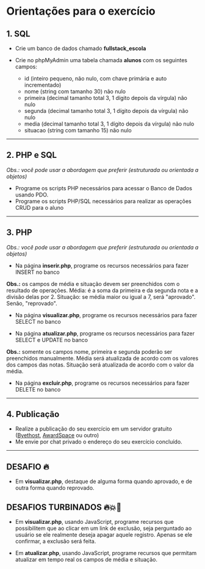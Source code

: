 # Orientações para o exercício

## 1. SQL
- Crie um banco de dados chamado **fullstack_escola**
- Crie no phpMyAdmin uma tabela chamada **alunos** com os seguintes campos:

    - id (inteiro pequeno, não nulo, com chave primária e auto incrementado)
    - nome (string com tamanho 30) não nulo
    - primeira (decimal tamanho total 3, 1 dígito depois da vírgula) não nulo
    - segunda (decimal tamanho total 3, 1 dígito depois da vírgula) não nulo
    - media (decimal tamanho total 3, 1 dígito depois da vírgula) não nulo
    - situacao (string com tamanho 15) não nulo
  
---

## 2. PHP e SQL

*Obs.: você pode usar a abordagem que preferir (estruturada ou orientada a objetos)*

- Programe os scripts PHP necessários para acessar o Banco de Dados usando PDO.
- Programe os scripts PHP/SQL necessários para realizar as operações CRUD para o aluno


---


## 3. PHP

*Obs.: você pode usar a abordagem que preferir (estruturada ou orientada a objetos)*

- Na página **inserir.php**, programe os recursos necessários para fazer INSERT no banco

**Obs.:** os campos de média e situação devem ser preenchidos com o resultado de operações.
Média: é a soma da primeira e da segunda nota e a divisão delas por 2.
Situação: se média maior ou igual a 7, será "aprovado". Senão, "reprovado".

- Na página **visualizar.php**, programe os recursos necessários para fazer SELECT no banco

- Na página **atualizar.php**, programe os recursos necessários para fazer SELECT e UPDATE no banco

**Obs.:** somente os campos nome, primeira e segunda poderão ser preenchidos manualmente.
Média será atualizada de acordo com os valores dos campos das notas.
Situação será atualizada de acordo com o valor da média.

- Na página **excluir.php**, programe os recursos necessários para fazer DELETE no banco

---


## 4. Publicação

- Realize a publicação do seu exercício em um servidor gratuito ([Byethost](https://byet.host/), [AwardSpace](https://www.awardspace.com/free-hosting/) ou outro)
- Me envie por chat privado o endereço do seu exercício concluído.

---

## DESAFIO 🔥
- Em **visualizar.php**, destaque de alguma forma quando aprovado, e de outra forma quando reprovado.

## DESAFIOS TURBINADOS 🔥💥💯

- Em **visualizar.php**, usando JavaScript, programe recursos que possibilitem que ao clicar em um link de exclusão, seja perguntado ao usuário se ele realmente deseja apagar aquele registro. Apenas se ele confirmar, a exclusão será feita. 

- Em **atualizar.php**, usando JavaScript, programe recursos que permitam atualizar em tempo real os campos de média e situação.











